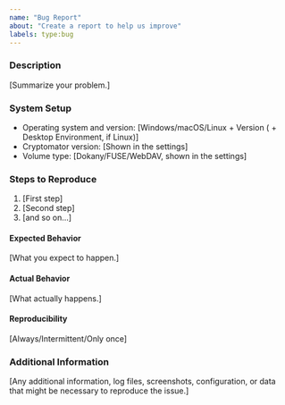 ```yaml
---
name: "Bug Report"
about: "Create a report to help us improve"
labels: type:bug
---
```


<!--
Please make sure to:
- Comply with our code of conduct: https://github.com/cryptomator/cryptomator/blob/develop/.github/CODE_OF_CONDUCT.md
- Search for existing similar issues first: https://github.com/cryptomator/cryptomator/issues?q=

⚠️ IMPORTANT: If you don't stick to this template, the issue will get closed.
-->

### Description

[Summarize your problem.]

### System Setup

* Operating system and version: [Windows/macOS/Linux + Version ( + Desktop Environment, if Linux)]
* Cryptomator version: [Shown in the settings]
* Volume type: [Dokany/FUSE/WebDAV, shown in the settings]

### Steps to Reproduce

1. [First step]
2. [Second step]
3. [and so on…]

#### Expected Behavior

[What you expect to happen.]

#### Actual Behavior

[What actually happens.]

#### Reproducibility

[Always/Intermittent/Only once]

### Additional Information

[Any additional information, log files, screenshots, configuration, or data that might be necessary to reproduce the issue.]

<!--
If you want to add the log file or screenshots, please add them as attachments. If your log file seems empty and doesn't show any errors, you may enable the debug mode first. Here is how to do that: https://community.cryptomator.org/t/how-do-i-enable-debug-mode/36

Then reproduce the problem to ensure all important information is contained in there. You may use test data or redact sensitive information from the log file.

Log file location:
- Windows: %appdata%/Cryptomator
- macOS: ~/Library/Logs/Cryptomator
- Linux: ~/.local/share/Cryptomator/logs
-->

